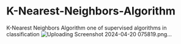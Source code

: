 # K-Nearest-Neighbors-Algorithm
K-Nearest Neighbors Algorithm one of supervised  algorithms in classification
![Uploading Screenshot 2024-04-20 075819.png…]()
